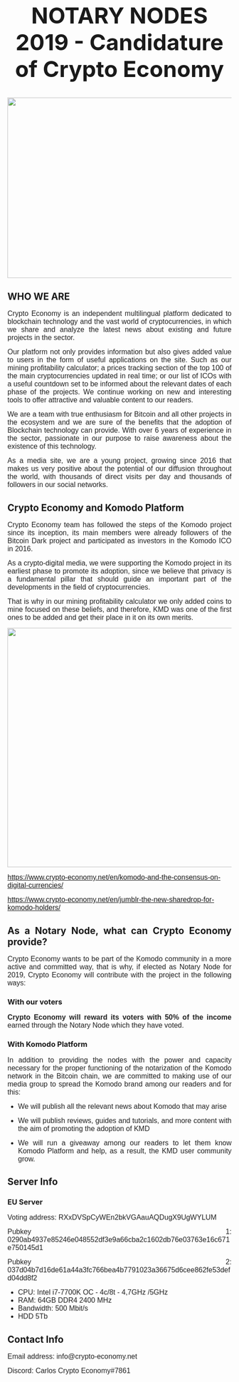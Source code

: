 <h1 style="text-align: center; font-size: 50px;" align="justify"><strong>NOTARY NODES 2019 - Candidature of Crypto Economy</strong></h1>
<a href="https://www.crypto-economy.net/wp-content/uploads/2019/04/NOTARY-NODE.jpg"><img class="aligncenter wp-image-163365" src="https://www.crypto-economy.net/wp-content/uploads/2019/04/NOTARY-NODE-1024x460.jpg" alt="" width="900" height="405" /></a>
<h2 align="justify"><strong>WHO WE ARE</strong></h2>
<p align="justify"><span style="color: #222222;"><span style="font-family: Verdana, Geneva, sans-serif;"><span style="font-size: medium;">Crypto Economy is an independent multilingual platform dedicated to blockchain technology and the vast world of cryptocurrencies, in which we share and analyze the latest news about existing and future projects in the sector.</span></span></span></p>
<p align="justify"><span style="color: #222222;"><span style="font-family: Verdana, Geneva, sans-serif;"><span style="font-size: medium;">Our platform not only provides information but also gives added value to users in the form of useful applications on the site. Such as our mining profitability calculator; a prices tracking section of the top 100 of the main cryptocurrencies updated in real time; or our list of ICOs with a useful countdown set to be informed about the relevant dates of each phase of the projects. We continue working on new and interesting tools to offer attractive and valuable content to our readers.</span></span></span></p>
<p align="justify"><span style="color: #222222;"><span style="font-family: Verdana, Geneva, sans-serif;"><span style="font-size: medium;">We are a team with true enthusiasm for Bitcoin and all other projects in the ecosystem and we are sure of the benefits that the adoption of Blockchain technology can provide. With over 6 years of experience in the sector, passionate in our purpose to raise awareness about the existence of this technology.</span></span></span></p>
<p align="justify"><span style="color: #222222;"><span style="font-family: Verdana, Geneva, sans-serif;"><span style="font-size: medium;">As a media site, we are a young project, growing since 2016 that makes us very positive about the potential of our diffusion throughout the world, with thousands of direct visits per day and thousands of followers in our social networks.</span></span></span></p>

<h2 align="justify"><strong>Crypto Economy and Komodo Platform</strong></h2>
<p align="justify"><span style="color: #222222;"><span style="font-family: Verdana, Geneva, sans-serif;"><span style="font-size: medium;">Crypto Economy team has followed the steps of the Komodo project since its inception, its main members were already followers of the Bitcoin Dark project and participated as investors in the Komodo ICO in 2016.</span></span></span></p>
<p align="justify"><span style="color: #222222;"><span style="font-family: Verdana, Geneva, sans-serif;"><span style="font-size: medium;">As a crypto-digital media, we were supporting the Komodo project in its earliest phase to promote its adoption, since we believe that privacy is a fundamental pillar that should guide an important part of the developments in the field of cryptocurrencies.</span></span></span></p>
<p align="justify"><span style="color: #222222;"><span style="font-family: Verdana, Geneva, sans-serif;"><span style="font-size: medium;">That is why in our mining profitability calculator we only added coins to mine focused on these beliefs, and therefore, KMD was one of the first ones to be added and get their place in it on its own merits.</span></span></span></p>
<p align="justify"><a href="https://www.crypto-economy.net/wp-content/uploads/2019/04/Profitability.jpg"><img class="aligncenter wp-image-163379 size-full" src="https://www.crypto-economy.net/wp-content/uploads/2019/04/Profitability.jpg" alt="" width="696" height="537" /></a></p>
<p align="justify"><span style="color: #222222;"><span style="font-family: Verdana, Geneva, sans-serif;"><span style="font-size: medium;"><a href="https://www.crypto-economy.net/en/komodo-and-the-consensus-on-digital-currencies/">https://www.crypto-economy.net/en/komodo-and-the-consensus-on-digital-currencies/</a></span></span></span></p>
<p align="justify"><span style="color: #222222;"><span style="font-family: Verdana, Geneva, sans-serif;"><span style="font-size: medium;"><a href="https://www.crypto-economy.net/en/jumblr-the-new-sharedrop-for-komodo-holders/">https://www.crypto-economy.net/en/jumblr-the-new-sharedrop-for-komodo-holders/</a></span></span></span></p>

<h2 align="justify"><strong>As a Notary Node, what can Crypto Economy provide?</strong></h2>
<p align="justify"><span style="color: #222222;"><span style="font-family: Verdana, Geneva, sans-serif;"><span style="font-size: large;"><span style="font-size: medium;">Crypto Economy wants to be part of the Komodo community in a more active and committed way, that is why, if elected as Notary Node for 2019, Crypto Economy will contribute with the project in the following way</span><span style="font-size: medium;">s</span><span style="font-size: medium;">:</span></span></span></span></p>

<h3 align="justify"><strong>With our voters</strong></h3>
<p align="justify"><span style="color: #222222;"><span style="font-family: Verdana, Geneva, sans-serif;"><span style="font-size: large;"><b><span style="font-size: medium;">Crypto Economy will reward its voters with 50% of the income</span></b><span style="font-size: medium;"> earned through the Notary Node </span><span style="font-size: medium;">which they have voted</span><span style="font-size: medium;">.</span></span></span></span></p>

<h3 align="justify"><strong>With Komodo Platform</strong></h3>
<p align="justify"><span style="color: #222222;"><span style="font-family: Verdana, Geneva, sans-serif;"><span style="font-size: medium;">In addition to providing the nodes with the power and capacity necessary for the proper functioning of the notarization of the Komodo network in the Bitcoin chain, we are committed to making use of our media group to spread the Komodo brand among our readers and for this:</span></span></span></p>

<ul>
 	<li>
<p align="justify"><span style="color: #222222;"><span style="font-family: Verdana, Geneva, sans-serif;"><span style="font-size: medium;">W</span></span></span><span style="color: #222222;"><span style="font-family: Verdana, Geneva, sans-serif;"><span style="font-size: medium;">e will publish all the relevant news about Komodo that may arise</span></span></span></p>
</li>
 	<li>
<p align="justify"><span style="color: #222222;"><span style="font-family: Verdana, Geneva, sans-serif;"><span style="font-size: medium;">We will publish </span></span></span><span style="color: #222222;"><span style="font-family: Verdana, Geneva, sans-serif;"><span style="font-size: medium;">r</span></span></span><span style="color: #222222;"><span style="font-family: Verdana, Geneva, sans-serif;"><span style="font-size: medium;">eviews, guides and tutorials, and more content with the aim of promoting the adoption of </span></span></span><span style="color: #222222;"><span style="font-family: Verdana, Geneva, sans-serif;"><span style="font-size: medium;">KMD</span></span></span></p>
</li>
 	<li>
<p align="justify"><span style="color: #222222;"><span style="font-family: Verdana, Geneva, sans-serif;"><span style="font-size: medium;">W</span></span></span><span style="color: #222222;"><span style="font-family: Verdana, Geneva, sans-serif;"><span style="font-size: medium;">e will run a giveaway among our readers to let them know Komodo Platform </span></span></span><span style="color: #222222;"><span style="font-family: Verdana, Geneva, sans-serif;"><span style="font-size: medium;">and help, as a result, the KMD user community grow.</span></span></span></p>
</li>
</ul>
<h2 align="justify"><strong>Server Info</strong></h2>
<h3 align="justify"><strong>EU Server</strong></h3>
<p align="justify"><span style="color: #222222;"><span style="font-family: Verdana, Geneva, sans-serif;"><span style="font-size: medium;">Voting address: RXxDVSpCyWEn2bkVGAauAQDugX9UgWYLUM</span></span></span></p>
<p align="justify"><span style="color: #222222;"><span style="font-family: Verdana, Geneva, sans-serif;"><span style="font-size: medium;">Pubkey 1: 0290ab4937e85246e048552df3e9a66cba2c1602db76e03763e16c671e750145d1 </span></span></span></p>
<p align="justify"><span style="color: #222222;"><span style="font-family: Verdana, Geneva, sans-serif;"><span style="font-size: medium;">Pubkey 2: 037d04b7d16de61a44a3fc766bea4b7791023a36675d6cee862fe53defd04dd8f2 </span></span></span></p>

<ul>
 	<li><span style="color: #222222;"><span style="font-family: Verdana, Geneva, sans-serif;"><span style="font-size: medium;">CPU: Intel i7-7700K OC - 4c/8t - 4,7GHz /5GHz</span></span></span></li>
 	<li><span style="color: #222222;"><span style="font-family: Verdana, Geneva, sans-serif;"><span style="font-size: medium;">RAM: 64GB DDR4 2400 MHz</span></span></span></li>
 	<li><span style="color: #222222;"><span style="font-family: Verdana, Geneva, sans-serif;"><span style="font-size: medium;">Bandwidth: 500 Mbit/s </span></span></span></li>
 	<li><span style="color: #222222;"><span style="font-family: Verdana, Geneva, sans-serif;"><span style="font-size: medium;">HDD 5Tb</span></span></span></li>
</ul>
</ul>
<h2 align="justify"><strong>Contact Info</strong></h2>
<p align="justify"><span style="color: #222222;"><span style="font-family: Verdana, Geneva, sans-serif;"><span style="font-size: medium;">Email address: info@crypto-economy.net</span></span></span></p>
<p align="justify"><span style="color: #222222;"><span style="font-family: Verdana, Geneva, sans-serif;"><span style="font-size: medium;">Discord: Carlos Crypto Economy#7861</span></span></span></p>

